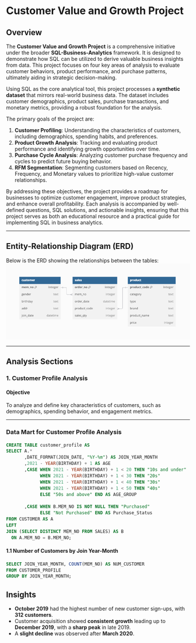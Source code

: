 # Customer Value and Growth Project

## Overview
The **Customer Value and Growth Project** is a comprehensive initiative under the broader **SQL-Business-Analytics** framework. It is designed to demonstrate how SQL can be utilized to derive valuable business insights from data. This project focuses on four key areas of analysis to evaluate customer behaviors, product performance, and purchase patterns, ultimately aiding in strategic decision-making.

Using SQL as the core analytical tool, this project processes a **synthetic dataset** that mirrors real-world business data. The dataset includes customer demographics, product sales, purchase transactions, and monetary metrics, providing a robust foundation for the analysis.

The primary goals of the project are:
1. **Customer Profiling**: Understanding the characteristics of customers, including demographics, spending habits, and preferences.
2. **Product Growth Analysis**: Tracking and evaluating product performance and identifying growth opportunities over time.
3. **Purchase Cycle Analysis**: Analyzing customer purchase frequency and cycles to predict future buying behavior.
4. **RFM Segmentation**: Segmenting customers based on Recency, Frequency, and Monetary values to prioritize high-value customer relationships.

By addressing these objectives, the project provides a roadmap for businesses to optimize customer engagement, improve product strategies, and enhance overall profitability. Each analysis is accompanied by well-defined questions, SQL solutions, and actionable insights, ensuring that this project serves as both an educational resource and a practical guide for implementing SQL in business analytics.

---

## Entity-Relationship Diagram (ERD)
Below is the ERD showing the relationships between the tables:  
![ERD Diagram](./data/ERD.png)

---

## Analysis Sections

### 1. Customer Profile Analysis

#### Objective
To analyze and define key characteristics of customers, such as demographics, spending behavior, and engagement metrics.

---
### Data Mart for Customer Profile Analysis
```sql
CREATE TABLE customer_profile AS
SELECT A.*
	   ,DATE_FORMAT(JOIN_DATE, "%Y-%m") AS JOIN_YEAR_MONTH
       ,2021 - YEAR(BIRTHDAY) + 1 AS AGE
       ,CASE WHEN 2021 - YEAR(BIRTHDAY) + 1 < 20 THEN "10s and under"
			 WHEN 2021 - YEAR(BIRTHDAY) + 1 < 30 THEN "20s"
             WHEN 2021 - YEAR(BIRTHDAY) + 1 < 40 THEN "30s"
             WHEN 2021 - YEAR(BIRTHDAY) + 1 < 50 THEN "40s"
             ELSE "50s and above" END AS AGE_GROUP
             
	   ,CASE WHEN B.MEM_NO IS NOT NULL THEN "Purchased"
			 ELSE "Not Purchased" END AS Purchase_Status 
FROM CUSTOMER AS A
LEFT
JOIN (SELECT DISTINCT MEM_NO FROM SALES) AS B
  ON A.MEM_NO = B.MEM_NO;
```

#### 1.1 Number of Customers by Join Year-Month
```sql
SELECT JOIN_YEAR_MONTH, COUNT(MEM_NO) AS NUM_CUSTOMER
FROM CUSTOMER_PROFILE
GROUP BY JOIN_YEAR_MONTH;
```

## Insights
- **October 2019** had the highest number of new customer sign-ups, with **312 customers**.
- Customer acquisition showed **consistent growth** leading up to **December 2019**, with a **sharp peak** in late 2019.
- A **slight decline** was observed after **March 2020**.
